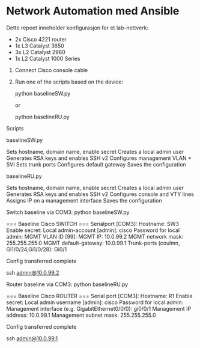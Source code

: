 # Network Automation med Ansible

Dette repoet inneholder konfigurasjon for et lab-nettverk:
- 2x Cisco 4221 router
- 1x L3 Catalyst 3650
- 3x L2 Catalyst 2960
- 1x L2 Catalyst 1000 Series


1. Connect Cisco console cable

2. Run one of the scripts based on the device:

    python baselineSW.py

    or

    python baselineRU.py



Scripts

baselineSW.py

Sets hostname, domain name, enable secret
Creates a local admin user
Generates RSA keys and enables SSH v2
Configures management VLAN + SVI
Sets trunk ports
Configures default gateway
Saves the configuration


baselineRU.py

Sets hostname, domain name, enable secret
Creates a local admin user
Generates RSA keys and enables SSH v2
Configures console and VTY lines
Assigns IP on a management interface
Saves the configuration


Switch baseline via COM3:
python baselineSW.py

=== Baseline Cisco SWITCH ===
Serialport [COM3]:
Hostname: SW3
Enable secret:
Local admin-account [admin]: cisco
Password for local admin:
MGMT VLAN ID [99]:
MGMT IP: 10.0.99.2
MGMT network mask: 255.255.255.0
MGMT default-gateway: 10.0.99.1
Trunk-ports (coulmn, Gi1/0/24,Gi1/0/28): Gi0/1

Config transferred complete


ssh admin@10.0.99.2


Router baseline via COM3:
python baselineRU.py

=== Baseline Cisco ROUTER ===
Serial port [COM3]:
Hostname: R1
Enable secret:
Local admin username [admin]: cisco
Password for local admin:
Management interface (e.g. GigabitEthernet0/0/0): gi0/0/1
Management IP address: 10.0.99.1
Management subnet mask: 255.255.255.0

Config transferred complete

ssh admin@10.0.99.1